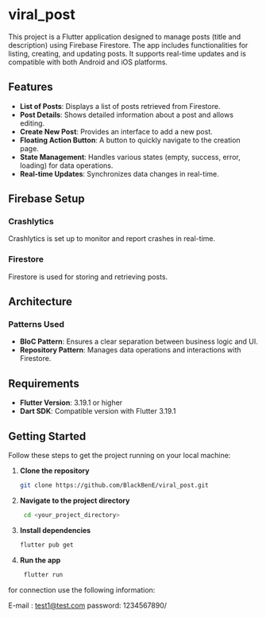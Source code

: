 # viral_post

This project is a Flutter application designed to manage posts (title and description) using Firebase Firestore.
The app includes functionalities for listing, creating, and updating posts. It supports real-time updates and is compatible with both Android and iOS platforms.

## Features

- **List of Posts**: Displays a list of posts retrieved from Firestore.
- **Post Details**: Shows detailed information about a post and allows editing.
- **Create New Post**: Provides an interface to add a new post.
- **Floating Action Button**: A button to quickly navigate to the creation page.
- **State Management**: Handles various states (empty, success, error, loading) for data operations.
- **Real-time Updates**: Synchronizes data changes in real-time.

## Firebase Setup

### Crashlytics
Crashlytics is set up to monitor and report crashes in real-time.

### Firestore
Firestore is used for storing and retrieving posts.

## Architecture

### Patterns Used
- **BloC Pattern**: Ensures a clear separation between business logic and UI.
- **Repository Pattern**: Manages data operations and interactions with Firestore.

## Requirements

- **Flutter Version**: 3.19.1 or higher
- **Dart SDK**: Compatible version with Flutter 3.19.1

## Getting Started

Follow these steps to get the project running on your local machine:

1. **Clone the repository**
   ```sh
   git clone https://github.com/BlackBenE/viral_post.git
   
2. **Navigate to the project directory**
   ```sh
    cd <your_project_directory>
   
3. **Install dependencies**
   ```sh
   flutter pub get
   
4. **Run the app**
   ```sh
    flutter run

for connection use the following information: 

E-mail : test1@test.com
password: 1234567890/



